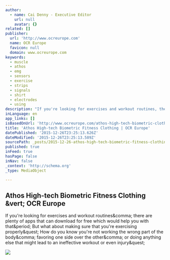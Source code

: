 ```yaml
---
author:
  - name: Cai Denny - Executive Editor
    url: null
    avatar: {}
related: []
publisher:
  url: 'http://www.ocreurope.com'
  name: OCR Europe
  favicon: null
  domain: www.ocreurope.com
keywords:
  - muscle
  - athos
  - emg
  - sensors
  - exercise
  - strips
  - signals
  - shirt
  - electrodes
  - using
description: "If you're looking for exercises and workout routines, there are plenty of apps that can download for free which would help you with that. But what about making sure that you're exercising properly? How do you know you're not working the wrong part of the body, favoring one side over the other, or doing anything else that might lead to an ineffective workout or even injury?"
inLanguage: en
app_links: []
isBasedOnUrl: 'http://www.ocreurope.com/athos-high-tech-biometric-clothing/'
title: 'Athos High-tech Biometric Fitness Clothing | OCR Europe'
datePublished: '2015-12-26T23:25:13.626Z'
dateModified: '2015-12-26T23:25:13.589Z'
sourcePath: _posts/2015-12-26-athos-high-tech-biometric-fitness-clothing-or-ocr-europe.md
published: true
inFeed: true
hasPage: false
inNav: false
_context: 'http://schema.org'
_type: MediaObject

---
```

<article style=""><h1>Athos High-tech Biometric Fitness Clothing &amp;vert; OCR Europe</h1><p>If you're looking for exercises and workout routines&amp;comma; there are plenty of apps that can download for free which would help you with that&amp;period; But what about making sure that you're exercising properly&amp;quest; How do you know you're not working the wrong part of the body&amp;comma; favoring one side over the other&amp;comma; or doing anything else that might lead to an ineffective workout or even injury&amp;quest;</p><img src="http://www.ocreurope.com/wp-content/uploads/2015/12/athos-smart-clothes-5626.jpg" /></article>